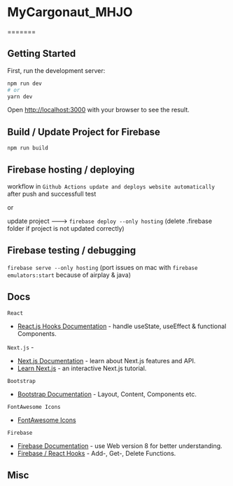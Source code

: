 # MyCargonaut_MHJO

=======

## Getting Started

First, run the development server:

```bash
npm run dev
# or
yarn dev
```

Open [http://localhost:3000](http://localhost:3000) with your browser to see the result.

## Build / Update Project for Firebase

`npm run build`

## Firebase hosting / deploying

workflow in `Github Actions update and deploys website automatically` after push and successfull test

or 

update project ---> `firebase deploy --only hosting`
 (delete .firebase folder if project is not updated correctly)

## Firebase testing / debugging

`firebase serve --only hosting`
(port issues on mac with `firebase emulators:start` because of airplay & java)

## Docs

`React`

- [React.js Hooks Documentation](https://reactjs.org/docs/hooks-intro.html) - handle useState, useEffect & functional Components.

`Next.js` -

- [Next.js Documentation](https://nextjs.org/docs) - learn about Next.js features and API.
- [Learn Next.js](https://nextjs.org/learn) - an interactive Next.js tutorial.

`Bootstrap`

- [Bootstrap Documentation](https://getbootstrap.com/docs/4.1/layout/overview/) - Layout, Content, Components etc.

`FontAwesome Icons`

- [FontAwesome Icons](https://fontawesome.com/search?s=solid%2Cbrands)

`Firebase`

- [Firebase Documentation](https://firebase.google.com/docs/firestore/manage-data/add-data#web-version-8_5) - use Web version 8 for better understanding.
- [Firebase / React Hooks](https://cloudnweb.dev/2020/02/building-an-app-with-firebase-and-react-hooks-in-simple-way/) - Add-, Get-, Delete Functions.

## Misc
